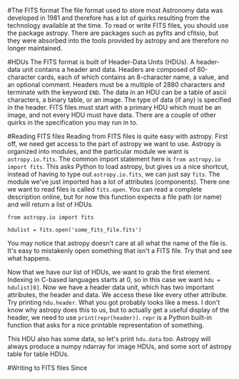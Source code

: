 #The FITS format
The file format used to store most Astronomy data was developed in 1981 and therefore has a lot of quirks resulting from the technology available at the time. To read or write FITS files, you should use the package astropy. There are packages such as pyfits and cfitsio, but they were absorbed into the tools provided by astropy and are therefore no longer maintained.

#HDUs
The FITS format is built of Header-Data Units (HDUs). A header-data unit contains a header and data. Headers are composed of 80-character cards, each of which contains an 8-character name, a value, and an optional comment. Headers must be a multiple of 2880 characters and terminate with the keyword `END`. The data in an HDU can be a table of ascii characters, a binary table, or an image. The type of data (if any) is specified in the header. FITS files must start with a primary HDU which must be an image, and not every HDU must have data. There are a couple of other quirks in the specification you may run in to.

#Reading FITS files
Reading from FITS files is quite easy with astropy. First off, we need get access to the part of astropy we want to use. Astropy is organized into modules, and the particular module we want is `astropy.io.fits`. The common import statement here is `from astropy.io import fits`. This asks Python to load astropy, but gives us a nice shortcut, instead of having to type out `astropy.io.fits`, we can just say `fits`. The module we've just imported has a lot of attributes (components). There one we want to read files is called `fits.open`. You can read a complete description online, but for now this function expects a file path (or name) and will return a list of HDUs.

```
from astropy.io import fits

hdulist = fits.open('some_fits_file.fits')
```

You may notice that astropy doesn't care at all what the name of the file is. It's easy to mistakenly open something that isn't a FITS file. Try that and see what happens.

Now that we have our list of HDUs, we want to grab the first element. Indexing in C-based languages starts at 0, so in this case we want `hdu = hdulist[0]`. Now we have a header data unit, which has two important attributes, the header and data. We access these like every other attribute. Try printing `hdu.header`. What you got probably looks like a mess. I don't know why astropy does this to us, but to actually get a useful display of the header, we need to use `print(repr(header))`. `repr` is a Python built-in function that asks for a nice printable representation of something.

This HDU also has some data, so let's print `hdu.data` too. Astropy will always produce a numpy ndarray for image HDUs, and some sort of astropy table for table HDUs.

#Writing to FITS files
Since